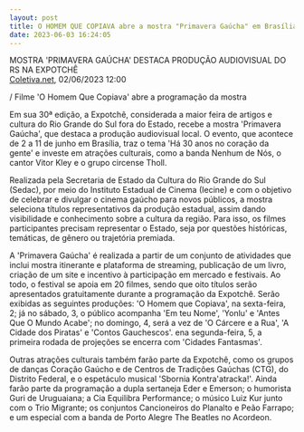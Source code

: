 ```yaml
---
layout: post
title: O HOMEM QUE COPIAVA abre a mostra "Primavera Gaúcha" em Brasília
date: 2023-06-03 16:24:05
---
```

MOSTRA 'PRIMAVERA GAÚCHA' DESTACA PRODUÇÃO AUDIOVISUAL DO RS NA EXPOTCHÊ\
[Coletiva.net](https://coletiva.net/noticias/mostra-primavera-gaucha-destaca-producao-audiovisual-do-rs-na-expotche,429695.jhtml), 02/06/2023 12:00

/ Filme 'O Homem Que Copiava' abre a programação da mostra

Em sua 30ª edição, a Expotchê, considerada a maior feira de artigos e cultura do Rio Grande do Sul fora do Estado, recebe a mostra 'Primavera Gaúcha', que destaca a produção audiovisual local. O evento, que acontece de 2 a 11 de junho em Brasília, traz o tema 'Há 30 anos no coração da gente' e investe em atrações culturais, como a banda Nenhum de Nós, o cantor Vitor Kley e o grupo circense Tholl.

Realizada pela Secretaria de Estado da Cultura do Rio Grande do Sul (Sedac), por meio do Instituto Estadual de Cinema (Iecine) e com o objetivo de celebrar e divulgar o cinema gaúcho para novos públicos, a mostra seleciona títulos representativos da produção estadual, assim dando visibilidade e conhecimento sobre a cultura da região. Para isso, os filmes participantes precisam representar o Estado, seja por questões históricas, temáticas, de gênero ou trajetória premiada.

A 'Primavera Gaúcha' é realizada a partir de um conjunto de atividades que inclui mostra itinerante e plataforma de streaming, publicação de um livro, criação de um site e incentivo à participação em mercado e festivais. Ao todo, o festival se apoia em 20 filmes, sendo que oito títulos serão apresentados gratuitamente durante a programação da Expotchê. Serão exibidas as seguintes produções: 'O Homem que Copiava', na sexta-feira, 2; já no sábado, 3, o público acompanha 'Em teu Nome', 'Yonlu' e 'Antes Que O Mundo Acabe'; no domingo, 4, será a vez de 'O Cárcere e a Rua', 'A Cidade dos Piratas' e 'Contos Gauchescos'. ena segunda-feira, 5, a primeira rodada de projeções se encerra com 'Cidades Fantasmas'.

Outras atrações culturais também farão parte da Expotchê, como os grupos de danças Coração Gaúcho e de Centros de Tradições Gaúchas (CTG), do Distrito Federal, e o espetáculo musical 'Sbornia Kontra'atracka!'. Ainda farão parte da programação a dupla sertaneja Eder e Emerson; o humorista Guri de Uruguaiana; a Cia Equilibra Performance; o músico Luiz Kur junto com o Trio Migrante; os conjuntos Cancioneiros do Planalto e Peão Farrapo; e um especial com a banda de Porto Alegre The Beatles no Acordeon.